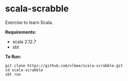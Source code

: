# scala-scrabble

Exercise to learn Scala.

**Requirements:**

- scala 2.12.7
- sbt 

**To Run:** 

```
git clone https://github.com/vlbee/scala-scrabble.git
cd scala-scrabble
sbt run
